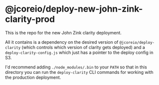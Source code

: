 # @jcoreio/deploy-new-john-zink-clarity-prod

This is the repo for the new John Zink clarity deployment.

All it contains is a dependency on the desired version of `@jcoreio/deploy-clarity`
(which controls which version of clarity gets deployed) and a `deploy-clarity-config.js`
which just has a pointer to the deploy config in S3.

I'd recommend adding `./node_modules/.bin` to your `PATH` so that in this directory
you can run the `deploy-clarity` CLI commands for working with the production deployment.

